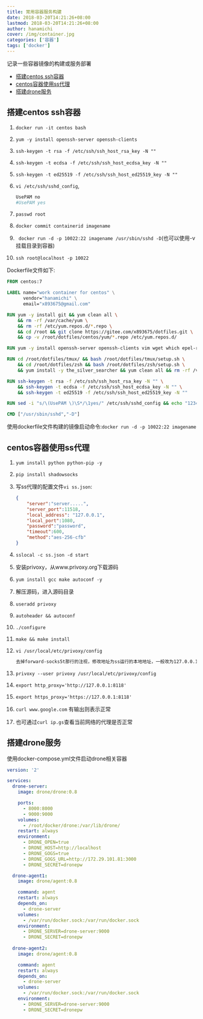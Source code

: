 ```yaml
---
title: 常用容器服务构建
date: 2018-03-20T14:21:26+08:00
lastmod: 2018-03-20T14:21:26+08:00
author: hanamichi
cover: /img/container.jpg
categories: ['容器']
tags: ['docker']
---
```


记录一些容器镜像的构建或服务部署

<!--more-->

- [搭建centos ssh容器](#搭建centos-ssh容器)
- [centos容器使用ss代理](#centos容器使用ss代理)
- [搭建drone服务](#搭建drone服务)

## 搭建centos ssh容器

1. `docker run -it centos bash`

2. `yum -y install openssh-server openssh-clients`

3. `ssh-keygen -t rsa -f /etc/ssh/ssh_host_rsa_key -N ""`

4. `ssh-keygen -t ecdsa -f /etc/ssh/ssh_host_ecdsa_key -N ""`

5. `ssh-keygen -t ed25519 -f /etc/ssh/ssh_host_ed25519_key -N ""`

6. `vi /etc/ssh/sshd_config`,

   ```bash
   UsePAM no
   #UsePAM yes
   ```

7. `passwd root`

8. `docker commit containerid imagename`

9. ` docker run -d -p 10022:22 imagename /usr/sbin/sshd -D`(也可以使用-v 挂载目录到容器)

10. `ssh root@localhost -p 10022`

Dockerfile文件如下:

```dockerfile
FROM centos:7

LABEL name="work container for centos" \
      vendor="hanamichi" \
      email="x893675@gmail.com"

RUN yum -y install git && yum clean all \
    && rm -rf /var/cache/yum \
    && rm -rf /etc/yum.repos.d/*.repo \
    && cd /root && git clone https://gitee.com/x893675/dotfiles.git \
    && cp -v /root/dotfiles/centos/yum/*.repo /etc/yum.repos.d/

RUN yum -y install openssh-server openssh-clients vim wget which epel-release

RUN cd /root/dotfiles/tmux/ && bash /root/dotfiles/tmux/setup.sh \
    && cd /root/dotfiles/zsh && bash /root/dotfiles/zsh/setup.sh \
    && yum install -y the_silver_searcher && yum clean all && rm -rf /var/cache/yum

RUN ssh-keygen -t rsa -f /etc/ssh/ssh_host_rsa_key -N "" \
    && ssh-keygen -t ecdsa -f /etc/ssh/ssh_host_ecdsa_key -N "" \
    && ssh-keygen -t ed25519 -f /etc/ssh/ssh_host_ed25519_key -N ""

RUN sed -i "s/\(UsePAM \)\S*/\1yes/" /etc/ssh/sshd_config && echo "1234" | passwd --stdin root

CMD ["/usr/sbin/sshd","-D"]
```

使用dockerfile文件构建的镜像启动命令:`docker run -d -p 10022:22 imagename`

## centos容器使用ss代理

1. `yum install python python-pip -y`

2. `pip install shadowsocks`

3. 写ss代理的配置文件`vi ss.json`:

   ```json
   {
       "server":"server.....",
       "server_port":11518,
       "local_address": "127.0.0.1",
       "local_port":1080,
       "password":"password",
       "timeout":600,
       "method":"aes-256-cfb"
   }
   ```

4. `sslocal -c ss.json -d start`

5. 安装privoxy，从www.privoxy.org下载源码

6. `yum install gcc make autoconf -y`

7. 解压源码，进入源码目录

8. `useradd privoxy`

9. `autoheader && autoconf`

10.  `./configure`

11. `make && make install`

12. `vi /usr/local/etc/privoxy/config`

    ```bash
    去掉forward-socks5t那行的注视，修改地址为ss运行的本地地址，一般改为127.0.0.1:1080
    ```

13. `privoxy --user privoxy /usr/local/etc/privoxy/config`

14. `export http_proxy='http://127.0.0.1:8118'`

15. `export https_proxy='https://127.0.0.1:8118'`

16. `curl www.google.com` 有输出则表示正常

17. 也可通过`curl ip.gs`查看当前网络的代理是否正常

## 搭建drone服务

使用docker-compose.yml文件启动drone相关容器

```yaml
version: '2'

services:
  drone-server:
    image: drone/drone:0.8

    ports:
      - 8000:8000
      - 9000:9000
    volumes:
      - /root/docker/drone:/var/lib/drone/
    restart: always
    environment:
      - DRONE_OPEN=true
      - DRONE_HOST=http://localhost
      - DRONE_GOGS=true
      - DRONE_GOGS_URL=http://172.29.101.81:3000
      - DRONE_SECRET=dronepw

  drone-agent1:
    image: drone/agent:0.8

    command: agent
    restart: always
    depends_on:
      - drone-server
    volumes:
      - /var/run/docker.sock:/var/run/docker.sock
    environment:
      - DRONE_SERVER=drone-server:9000
      - DRONE_SECRET=dronepw
      
  drone-agent2:
    image: drone/agent:0.8

    command: agent
    restart: always
    depends_on:
      - drone-server
    volumes:
      - /var/run/docker.sock:/var/run/docker.sock
    environment:
      - DRONE_SERVER=drone-server:9000
      - DRONE_SECRET=dronepw
```

